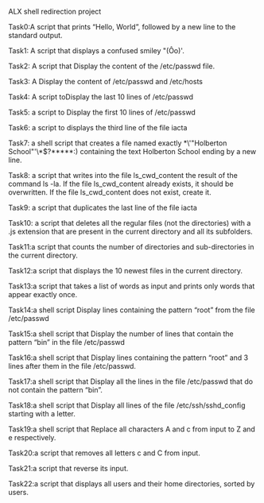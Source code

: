 ALX shell redirection project

Task0:A script that prints “Hello, World”, followed by a new line to the standard output.

Task1: A script that displays a confused smiley "(Ôo)'.

Task2: A script that Display the content of the /etc/passwd file.

Task3: A Display the content of /etc/passwd and /etc/hosts

Task4: A script toDisplay the last 10 lines of /etc/passwd

Task5: a script to Display the first 10 lines of /etc/passwd

Task6: a script to displays the third line of the file iacta

Task7: a shell script that creates a file named exactly \*\\'"Holberton School"\'\\*$\?\*\*\*\*\*:) containing the text Holberton School ending by a new line.

Task8: a script that writes into the file ls_cwd_content the result of the command ls -la. If the file ls_cwd_content already exists, it should be overwritten. If the file ls_cwd_content does not exist, create it.

Task9: a script that duplicates the last line of the file iacta

Task10: a script that deletes all the regular files (not the directories) with a .js extension that are present in the current directory and all its subfolders. 

Task11:a script that counts the number of directories and sub-directories in the current directory.

Task12:a script that displays the 10 newest files in the current directory.

Task13:a  script that takes a list of words as input and prints only words that appear exactly once.

Task14:a shell script Display lines containing the pattern “root” from the file /etc/passwd

Task15:a shell script that Display the number of lines that contain the pattern “bin” in the file /etc/passwd

Task16:a shell script that Display lines containing the pattern “root” and 3 lines after them in the file /etc/passwd.

Task17:a shell script that Display all the lines in the file /etc/passwd that do not contain the pattern “bin”.

Task18:a shell script that Display all lines of the file /etc/ssh/sshd_config starting with a letter. 

Task19:a shell script that Replace all characters A and c from input to Z and e respectively.

Task20:a script that removes all letters c and C from input.

Task21:a script that reverse its input.

Task22:a script that displays all users and their home directories, sorted by users.